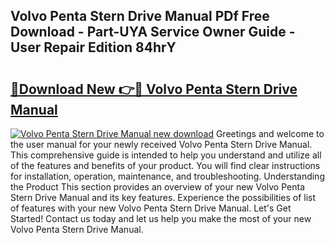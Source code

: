 ## Volvo Penta Stern Drive Manual PDf Free Download - Part-UYA Service Owner Guide - User Repair Edition 84hrY

# <h2><a href="http://cf19640.oget.top/?id=Volvo+Penta+Stern+Drive+Manual">🔗Download New 👉🔴 Volvo Penta Stern Drive Manual</a></h2>

[![Volvo Penta Stern Drive Manual new download](https://i.imgur.com/5g1atiW.png)](http://cf19640.oget.top/?id=Volvo+Penta+Stern+Drive+Manual)
Greetings and welcome to the user manual for your newly received Volvo Penta Stern Drive Manual. This comprehensive guide is intended to help you understand and utilize all of the features and benefits of your product. You will find clear instructions for installation, operation, maintenance, and troubleshooting. Understanding the Product This section provides an overview of your new Volvo Penta Stern Drive Manual and its key features. Experience the possibilities of list of features with your new Volvo Penta Stern Drive Manual. Let's Get Started! Contact us today and let us help you make the most of your new Volvo Penta Stern Drive Manual.
